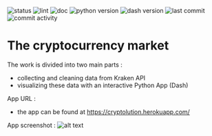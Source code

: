 ![status](https://img.shields.io/website?down_color=red&down_message=offline&label=app%20status&up_color=green&up_message=online&url=https%3A%2F%2Fcryptolution.herokuapp.com%2F)
![lint](https://github.com/guilhemsarcy/cryptolution/actions/workflows/lint.yml/badge.svg)
![doc](https://github.com/guilhemsarcy/cryptolution/actions/workflows/doc.yml/badge.svg)
![python version](https://img.shields.io/badge/dynamic/json?color=blue&label=python&query=python&url=https%3A%2F%2Fraw.githubusercontent.com%2Fguilhemsarcy%2Fcryptolution%2Fmaster%2Fpackage.json)
![dash version](https://img.shields.io/badge/dynamic/json?color=blue&label=dash&query=dependencies.dash&url=https%3A%2F%2Fraw.githubusercontent.com%2Fguilhemsarcy%2Fcryptolution%2Fmaster%2Fpackage.json)
![last commit](https://img.shields.io/github/last-commit/guilhemsarcy/cryptolution)
![commit activity](https://img.shields.io/github/commit-activity/m/guilhemsarcy/cryptolution?color=blue)

# The cryptocurrency market

The work is divided into two main parts : 
- collecting and cleaning data from Kraken API
- visualizing these data with an interactive Python App (Dash)

App URL : 
- the app can be found at https://cryptolution.herokuapp.com/

App screenshot :
![alt text](https://github.com/guilhemsarcy/cryptolution/blob/master/other/dashboard.JPG?raw=true)
